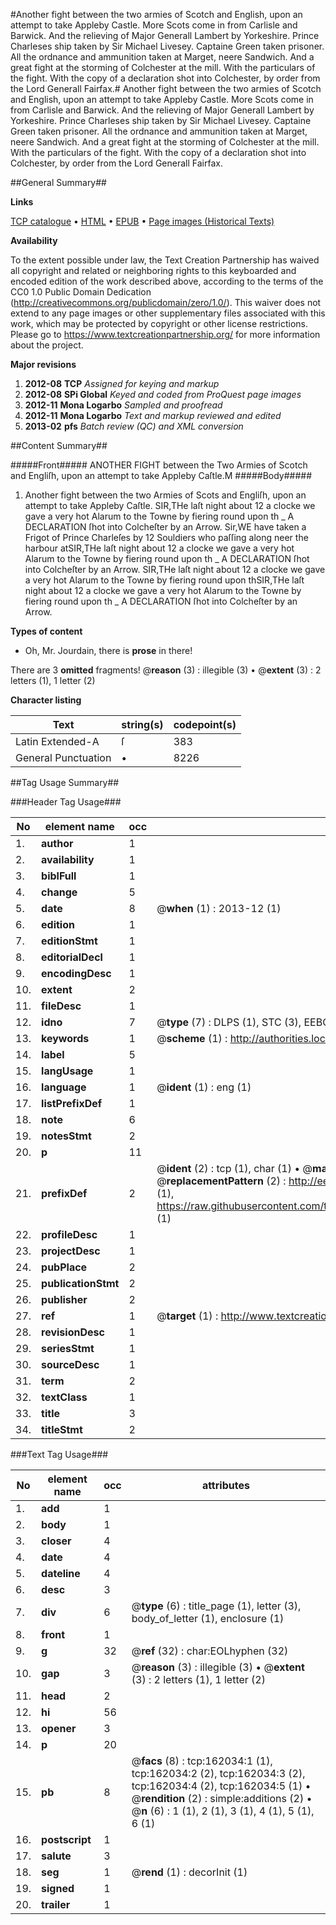 #Another fight between the two armies of Scotch and English, upon an attempt to take Appleby Castle. More Scots come in from Carlisle and Barwick. And the relieving of Major Generall Lambert by Yorkeshire. Prince Charleses ship taken by Sir Michael Livesey. Captaine Green taken prisoner. All the ordnance and ammunition taken at Marget, neere Sandwich. And a great fight at the storming of Colchester at the mill. With the particulars of the fight. With the copy of a declaration shot into Colchester, by order from the Lord Generall Fairfax.#
Another fight between the two armies of Scotch and English, upon an attempt to take Appleby Castle. More Scots come in from Carlisle and Barwick. And the relieving of Major Generall Lambert by Yorkeshire. Prince Charleses ship taken by Sir Michael Livesey. Captaine Green taken prisoner. All the ordnance and ammunition taken at Marget, neere Sandwich. And a great fight at the storming of Colchester at the mill. With the particulars of the fight. With the copy of a declaration shot into Colchester, by order from the Lord Generall Fairfax.

##General Summary##

**Links**

[TCP catalogue](http://www.ota.ox.ac.uk/tcp/)  • 
[HTML](http://tei.it.ox.ac.uk/tcp/Texts-HTML/free/A75/A75386.html)  • 
[EPUB](http://tei.it.ox.ac.uk/tcp/Texts-EPUB/free/A75/A75386.epub) • 
[Page images (Historical Texts)](https://historicaltexts.jisc.ac.uk/eebo-99864469e)

**Availability**

To the extent possible under law, the Text Creation Partnership has waived all copyright and related or neighboring rights to this keyboarded and encoded edition of the work described above, according to the terms of the CC0 1.0 Public Domain Dedication (http://creativecommons.org/publicdomain/zero/1.0/). This waiver does not extend to any page images or other supplementary files associated with this work, which may be protected by copyright or other license restrictions. Please go to https://www.textcreationpartnership.org/ for more information about the project.

**Major revisions**

1. __2012-08__ __TCP__ *Assigned for keying and markup*
1. __2012-08__ __SPi Global__ *Keyed and coded from ProQuest page images*
1. __2012-11__ __Mona Logarbo__ *Sampled and proofread*
1. __2012-11__ __Mona Logarbo__ *Text and markup reviewed and edited*
1. __2013-02__ __pfs__ *Batch review (QC) and XML conversion*

##Content Summary##

#####Front#####
ANOTHER FIGHT between the Two Armies of Scotch and Engliſh, upon an attempt to take Appleby Caſtle.M
#####Body#####

1. Another fight between the two Armies of Scots and Engliſh, upon an attempt to take Appleby Caſtle.
SIR,THe laſt night about 12 a clocke we gave a very hot Alarum to the Towne by fiering round upon th
    _ A DECLARATION ſhot into Colcheſter by an Arrow.
Sir,WE have taken a Frigot of Prince Charleſes by 12 Souldiers who paſſing along neer the harbour atSIR,THe laſt night about 12 a clocke we gave a very hot Alarum to the Towne by fiering round upon th
    _ A DECLARATION ſhot into Colcheſter by an Arrow.
SIR,THe laſt night about 12 a clocke we gave a very hot Alarum to the Towne by fiering round upon thSIR,THe laſt night about 12 a clocke we gave a very hot Alarum to the Towne by fiering round upon th
    _ A DECLARATION ſhot into Colcheſter by an Arrow.

**Types of content**

  * Oh, Mr. Jourdain, there is **prose** in there!

There are 3 **omitted** fragments! 
 @__reason__ (3) : illegible (3)  •  @__extent__ (3) : 2 letters (1), 1 letter (2)

**Character listing**


|Text|string(s)|codepoint(s)|
|---|---|---|
|Latin Extended-A|ſ|383|
|General Punctuation|•|8226|

##Tag Usage Summary##

###Header Tag Usage###

|No|element name|occ|attributes|
|---|---|---|---|
|1.|__author__|1||
|2.|__availability__|1||
|3.|__biblFull__|1||
|4.|__change__|5||
|5.|__date__|8| @__when__ (1) : 2013-12 (1)|
|6.|__edition__|1||
|7.|__editionStmt__|1||
|8.|__editorialDecl__|1||
|9.|__encodingDesc__|1||
|10.|__extent__|2||
|11.|__fileDesc__|1||
|12.|__idno__|7| @__type__ (7) : DLPS (1), STC (3), EEBO-CITATION (1), PROQUEST (1), VID (1)|
|13.|__keywords__|1| @__scheme__ (1) : http://authorities.loc.gov/ (1)|
|14.|__label__|5||
|15.|__langUsage__|1||
|16.|__language__|1| @__ident__ (1) : eng (1)|
|17.|__listPrefixDef__|1||
|18.|__note__|6||
|19.|__notesStmt__|2||
|20.|__p__|11||
|21.|__prefixDef__|2| @__ident__ (2) : tcp (1), char (1)  •  @__matchPattern__ (2) : ([0-9\-]+):([0-9IVX]+) (1), (.+) (1)  •  @__replacementPattern__ (2) : http://eebo.chadwyck.com/downloadtiff?vid=$1&page=$2 (1), https://raw.githubusercontent.com/textcreationpartnership/Texts/master/tcpchars.xml#$1 (1)|
|22.|__profileDesc__|1||
|23.|__projectDesc__|1||
|24.|__pubPlace__|2||
|25.|__publicationStmt__|2||
|26.|__publisher__|2||
|27.|__ref__|1| @__target__ (1) : http://www.textcreationpartnership.org/docs/. (1)|
|28.|__revisionDesc__|1||
|29.|__seriesStmt__|1||
|30.|__sourceDesc__|1||
|31.|__term__|2||
|32.|__textClass__|1||
|33.|__title__|3||
|34.|__titleStmt__|2||


###Text Tag Usage###

|No|element name|occ|attributes|
|---|---|---|---|
|1.|__add__|1||
|2.|__body__|1||
|3.|__closer__|4||
|4.|__date__|4||
|5.|__dateline__|4||
|6.|__desc__|3||
|7.|__div__|6| @__type__ (6) : title_page (1), letter (3), body_of_letter (1), enclosure (1)|
|8.|__front__|1||
|9.|__g__|32| @__ref__ (32) : char:EOLhyphen (32)|
|10.|__gap__|3| @__reason__ (3) : illegible (3)  •  @__extent__ (3) : 2 letters (1), 1 letter (2)|
|11.|__head__|2||
|12.|__hi__|56||
|13.|__opener__|3||
|14.|__p__|20||
|15.|__pb__|8| @__facs__ (8) : tcp:162034:1 (1), tcp:162034:2 (2), tcp:162034:3 (2), tcp:162034:4 (2), tcp:162034:5 (1)  •  @__rendition__ (2) : simple:additions (2)  •  @__n__ (6) : 1 (1), 2 (1), 3 (1), 4 (1), 5 (1), 6 (1)|
|16.|__postscript__|1||
|17.|__salute__|3||
|18.|__seg__|1| @__rend__ (1) : decorInit (1)|
|19.|__signed__|1||
|20.|__trailer__|1||
